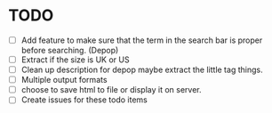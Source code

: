 # TODO

- [ ] Add feature to make sure that the term in the search bar is proper before searching. (Depop)
- [ ] Extract if the size is UK or US
- [ ] Clean up description for depop maybe extract the little tag things.
- [ ] Multiple output formats
- [ ] choose to save html to file or display it on server.
- [ ] Create issues for these todo items